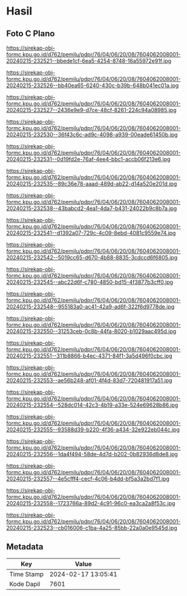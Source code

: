 # Hasil

## Foto C Plano

https://sirekap-obj-formc.kpu.go.id/d762/pemilu/pdpr/76/04/06/20/08/7604062008001-20240215-232521--bbede1cf-6ea5-4254-8748-16a55972e91f.jpg

https://sirekap-obj-formc.kpu.go.id/d762/pemilu/pdpr/76/04/06/20/08/7604062008001-20240215-232526--bb40ea65-6240-430c-b39b-648b041ec01a.jpg

https://sirekap-obj-formc.kpu.go.id/d762/pemilu/pdpr/76/04/06/20/08/7604062008001-20240215-232527--2436e9e9-d7ce-48cf-8261-224c94a08985.jpg

https://sirekap-obj-formc.kpu.go.id/d762/pemilu/pdpr/76/04/06/20/08/7604062008001-20240215-232530--36f43c6c-ad9c-4098-a939-00eade61450b.jpg

https://sirekap-obj-formc.kpu.go.id/d762/pemilu/pdpr/76/04/06/20/08/7604062008001-20240215-232531--0d19fd2e-76af-4ee4-bbc1-accb06f213e6.jpg

https://sirekap-obj-formc.kpu.go.id/d762/pemilu/pdpr/76/04/06/20/08/7604062008001-20240215-232535--89c36e78-aaad-489d-ab22-d14a520e201d.jpg

https://sirekap-obj-formc.kpu.go.id/d762/pemilu/pdpr/76/04/06/20/08/7604062008001-20240215-232538--43babcd2-4ea1-4da7-b431-24022b9c8b7a.jpg

https://sirekap-obj-formc.kpu.go.id/d762/pemilu/pdpr/76/04/06/20/08/7604062008001-20240215-232541--d1392a07-729c-4c09-8ebd-4081c9559e74.jpg

https://sirekap-obj-formc.kpu.go.id/d762/pemilu/pdpr/76/04/06/20/08/7604062008001-20240215-232542--5019cc65-d670-4b88-8835-3cdccd6f6805.jpg

https://sirekap-obj-formc.kpu.go.id/d762/pemilu/pdpr/76/04/06/20/08/7604062008001-20240215-232545--abc22d6f-c780-4850-bd15-4f3877b3cff0.jpg

https://sirekap-obj-formc.kpu.go.id/d762/pemilu/pdpr/76/04/06/20/08/7604062008001-20240215-232548--955183a0-ac41-42a9-ad6f-322f6d9778de.jpg

https://sirekap-obj-formc.kpu.go.id/d762/pemilu/pdpr/76/04/06/20/08/7604062008001-20240215-232550--31253ceb-0c8b-44fa-8020-b1029aac495d.jpg

https://sirekap-obj-formc.kpu.go.id/d762/pemilu/pdpr/76/04/06/20/08/7604062008001-20240215-232551--311b8866-b4ec-4371-84f1-3a5d496f0cbc.jpg

https://sirekap-obj-formc.kpu.go.id/d762/pemilu/pdpr/76/04/06/20/08/7604062008001-20240215-232553--ae56b248-af01-4f4d-83d7-720481917a51.jpg

https://sirekap-obj-formc.kpu.go.id/d762/pemilu/pdpr/76/04/06/20/08/7604062008001-20240215-232554--528dc014-42c3-4b19-a33e-524e69628b86.jpg

https://sirekap-obj-formc.kpu.go.id/d762/pemilu/pdpr/76/04/06/20/08/7604062008001-20240215-232555--93588d39-b220-4f36-a434-32e922eb044c.jpg

https://sirekap-obj-formc.kpu.go.id/d762/pemilu/pdpr/76/04/06/20/08/7604062008001-20240215-232556--1da4f494-58de-4d7d-b202-0b82936d8de8.jpg

https://sirekap-obj-formc.kpu.go.id/d762/pemilu/pdpr/76/04/06/20/08/7604062008001-20240215-232557--4e5cfff4-cecf-4c06-b4dd-bf5a3a2bd7f1.jpg

https://sirekap-obj-formc.kpu.go.id/d762/pemilu/pdpr/76/04/06/20/08/7604062008001-20240215-232558--1723766a-89d2-4c91-96c0-ea3ca2a8f53c.jpg

https://sirekap-obj-formc.kpu.go.id/d762/pemilu/pdpr/76/04/06/20/08/7604062008001-20240215-232523--cb016006-c1ba-4a25-85bb-22a0a0e9545d.jpg


## Metadata

| Key        | Value               |
| ---------- | ------------------- |
| Time Stamp | 2024-02-17 13:05:41 |
| Kode Dapil | 7601                |




